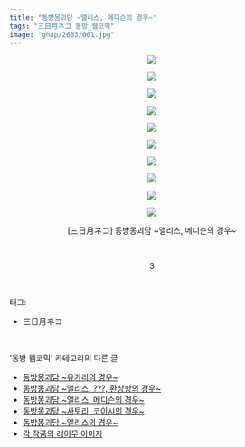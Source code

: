 ```yaml
---
title: "동방몽괴담 ~앨리스, 메디슨의 경우~"
tags: "三日月ネコ 동방_웹코믹"
image: "ghap/2603/001.jpg"
---
```

<div class="article">
<p style="text-align: center; clear: none; float: none;"><img src="{{ site.nasurl }}/ghap/2603/001.jpg"/></p>
<p style="text-align: center; clear: none; float: none;"><img src="{{ site.nasurl }}/ghap/2603/002.jpg"/></p>
<p style="text-align: center; clear: none; float: none;"><img src="{{ site.nasurl }}/ghap/2603/003.jpg"/></p>
<p style="text-align: center; clear: none; float: none;"><img src="{{ site.nasurl }}/ghap/2603/004.jpg"/></p>
<p style="text-align: center; clear: none; float: none;"><img src="{{ site.nasurl }}/ghap/2603/005.jpg"/></p>
<p style="text-align: center; clear: none; float: none;"><img src="{{ site.nasurl }}/ghap/2603/006.jpg"/></p>
<p style="text-align: center; clear: none; float: none;"><img src="{{ site.nasurl }}/ghap/2603/007.jpg"/></p>
<p style="text-align: center; clear: none; float: none;"><img src="{{ site.nasurl }}/ghap/2603/008.jpg"/></p>
<p style="text-align: center; clear: none; float: none;"><img src="{{ site.nasurl }}/ghap/2603/009.jpg"/></p>
<p style="text-align: center; clear: none; float: none;"><img src="{{ site.nasurl }}/ghap/2603/010.jpg"/></p>
<p style="text-align: center; clear: none; float: none;">[三日月ネコ] 동방몽괴담 ~앨리스, 메디슨의 경우~</p>
<p style="text-align: center; clear: none; float: none;"><br/></p>
<p style="text-align: center; clear: none; float: none;">3</p>
</div><br/>
<div class="tagTrail">
<p>태그: </p>
<ul>
<li>三日月ネコ</li>
</ul>
</div><br/>
<div class="another">
<p>'동방 웹코믹' 카테고리의 다른 글</p>
<ul>
<li><a href="/2016-10-15-ghap_2605">동방몽괴담 ~유카리의 경우~</a></li>
<li><a href="/2016-10-15-ghap_2604">동방몽괴담 ~앨리스, ???, 환상향의 경우~</a></li>
<li><a href="/2016-10-15-ghap_2603">동방몽괴담 ~앨리스, 메디슨의 경우~</a></li>
<li><a href="/2016-10-15-ghap_2602">동방몽괴담 ~사토리, 코이시의 경우~</a></li>
<li><a href="/2016-10-15-ghap_2601">동방몽괴담 ~앨리스의 경우~</a></li>
<li><a href="/2016-10-13-ghap_2561">각 작품의 레이무 이미지</a></li>
</ul>
</div><br/>
<div class="cb_module cb_fluid">
<div class="cb_wrt cb_profile">
</div><!-- commentList close -->
</div><br/>
